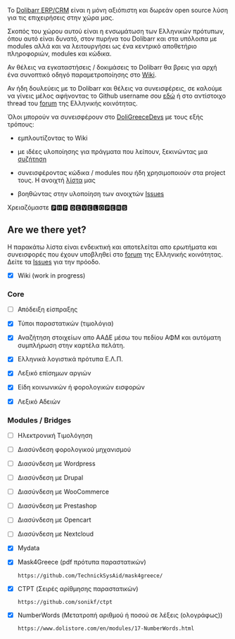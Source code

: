 To [Dolibarr ERP/CRM](https://www.dolibarr.org/) είναι η μόνη αξιόπιστη και δωρεάν open source λύση για τις επιχειρήσεις στην χώρα μας.

Σκοπός του χώρου αυτού είναι η ενσωμάτωση των Ελληνικών πρότυπων, όπου αυτό είναι δυνατό, στον πυρήνα του Dolibarr και στα υπόλοιπα με modules αλλά και να λειτουργήσει ως ένα κεντρικό αποθετήριο πληροφοριών, modules και κώδικα.

Αν θέλεις να εγκαταστήσεις / δοκιμάσεις το Dolibarr θα βρεις για αρχή ένα συνοπτικό οδηγό παραμετροποίησης στο [Wiki](https://github.com/DoliGreece/DoliGreeceDevs/wiki).

Αν ήδη δουλεύεις με το Dolibarr και θέλεις να συνεισφέρεις, σε καλούμε να γίνεις μέλος αφήνοντας το Github username σου [εδώ](https://github.com/orgs/DoliGreece/discussions/1) ή στο αντίστοιχο thread του [forum](https://www.dolibarr.gr/foroum/doligreece.html) της Ελληνικής κοινότητας.

Όλοι μπορούν να συνεισφέρουν στο [DoliGreeceDevs](https://github.com/DoliGreece/DoliGreeceDevs) με τους εξής τρόπους:

* εμπλουτίζοντας το Wiki

* με ιδέες υλοποίησης για πράγματα που λείπουν, ξεκινώντας μια [συζήτηση](https://github.com/orgs/DoliGreece/discussions)

* συνεισφέροντας κώδικα / modules που ήδη χρησιμοποιούν στα project τους. H ανοιχτή [λίστα](https://github.com/DoliGreece/DoliGreeceDevs#are-we-there-yet) μας

* βοηθώντας στην υλοποίηση των ανοιχτών [Issues](https://github.com/DoliGreece/DoliGreeceDevs/issues)

Χρειαζόμαστε 🅿🅷🅿 🅳🅴🆅🅴🅻🅾🅿🅴🆁🆂

## Are we there yet?

Η παρακάτω λίστα είναι ενδεικτική και αποτελείται απο ερωτήματα και συνεισφορές που έχουν υποβληθεί στο [forum](https://www.dolibarr.gr/foroum/index.html) της Ελληνικής κοινότητας. Δείτε τα [Issues](https://github.com/DoliGreece/DoliGreeceDevs/issues) για την πρόοδο. 
- [x] Wiki (work in progress)



### Core



- [ ] Απόδειξη είσπραξης


- [x] Τύποι παραστατικών (τιμολόγια)


- [x] Αναζήτηση στοιχείων απο ΑΑΔΕ μέσω του πεδίου ΑΦΜ και αυτόματη συμπλήρωση στην καρτέλα πελάτη.

- [x] Ελληνικά λογιστικά πρότυπα Ε.Λ.Π.

- [x] Λεξικό επίσημων αργιών

- [x] Είδη κοινωνικών ή φορολογικών εισφορών

- [x] Λεξικό Αδειών

### Modules / Bridges




- [ ] Ηλεκτρονική Τιμολόγηση


- [ ] Διασύνδεση φορολογικού μηχανισμού


- [ ] Διασύνδεση με Wordpress
      
- [ ] Διασύνδεση με Drupal


- [ ] Διασύνδεση με WooCommerce


- [ ] Διασύνδεση με Prestashop

- [ ] Διασύνδεση με Opencart


- [ ] Διασύνδεση με Nextcloud

- [x] Mydata


- [x] Mask4Greece (pdf πρότυπα παραστατικών)

      https://github.com/TechnickSysAid/mask4greece/
- [x] CTPT (Σειρές αρίθμησης παραστατικών)

      https://github.com/sonikf/ctpt
- [x] NumberWords (Μετατροπή αριθμού ή ποσού σε λέξεις (ολογράφως))

      https://www.dolistore.com/en/modules/17-NumberWords.html
